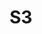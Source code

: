 ---
layout: category
category: S3
title : S3
feature_image: S3-thumbnail.jpg
include_cta_btn: false
---